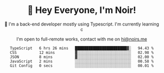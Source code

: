 <div align="center">

<h1 align="center">👋 Hey Everyone, I'm Noir! </h1>
  

 🎉  I'm a back-end developer mostly using Typescript. I'm currently learning c

   
<p align="center">

  I'm open to full-remote works, contact with me on [hi@noirs.me](mailto:hi@noirs.me)
 
 </p>
   

  
<!--START_SECTION:waka-->

```text
TypeScript   6 hrs 26 mins   ███████████████████████▓░   94.43 %
CSS          12 mins         ▓░░░░░░░░░░░░░░░░░░░░░░░░   02.98 %
JSON         8 mins          ▓░░░░░░░░░░░░░░░░░░░░░░░░   02.00 %
JavaScript   2 mins          ░░░░░░░░░░░░░░░░░░░░░░░░░   00.58 %
Git Config   0 secs          ░░░░░░░░░░░░░░░░░░░░░░░░░   00.01 %
```

<!--END_SECTION:waka-->
